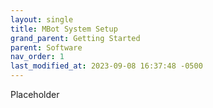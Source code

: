 ```yaml
---
layout: single
title: MBot System Setup
grand_parent: Getting Started
parent: Software
nav_order: 1
last_modified_at: 2023-09-08 16:37:48 -0500
---
```


Placeholder